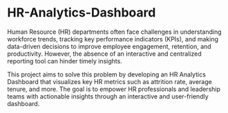# HR-Analytics-Dashboard
Human Resource (HR) departments often face challenges in understanding workforce trends, tracking key performance indicators (KPIs), and making data-driven decisions to improve employee engagement, retention, and productivity. However, the absence of an interactive and centralized reporting tool can hinder timely insights.

This project aims to solve this problem by developing an HR Analytics Dashboard that visualizes key HR metrics such as attrition rate, average tenure,  and more. The goal is to empower HR professionals and leadership teams with actionable insights through an interactive and user-friendly dashboard.
